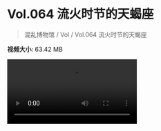 # Vol.064 流火时节的天蝎座

> 混乱博物馆 / Vol / Vol.064 流火时节的天蝎座

**视频大小**: 63.42 MB

<div class="video"><video src="https://file.hsyhx.top/video/混乱博物馆/Vol/064.mp4" controls preload>🤔 您的浏览器不支持 video 标签</video></div>
